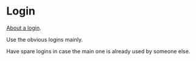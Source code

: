 # Login

[About a login](../../overview/glossary.md#login).

Use the obvious logins mainly.

Have spare logins in case the main one is already used by someone else.
